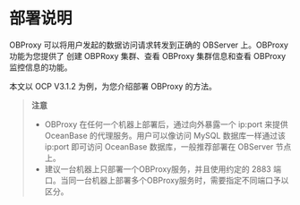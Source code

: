 # 部署说明

OBProxy 可以将用户发起的数据访问请求转发到正确的 OBServer 上。OBProxy 功能为您提供了 创建 OBPRoxy 集群、查看 OBProxy 集群信息和查看 OBProxy 监控信息的功能。

本文以 OCP V3.1.2 为例，为您介绍部署 OBProxy 的方法。

> **注意**
>
> <ul><li>OBProxy 在任何一个机器上部署后，通过向外暴露一个 ip:port 来提供 OceanBase 的代理服务。用户可以像访问 MySQL 数据库一样通过该 ip:port 即可访问 OceanBase 数据库，一般推荐部署在 OBServer 节点上。</li><li>建议一台机器上只部署一个OBProxy服务，并且使用约定的 2883 端口。当同一台机器上部署多个OBProxy服务时，需要指定不同端口予以区分。</li></ul>
